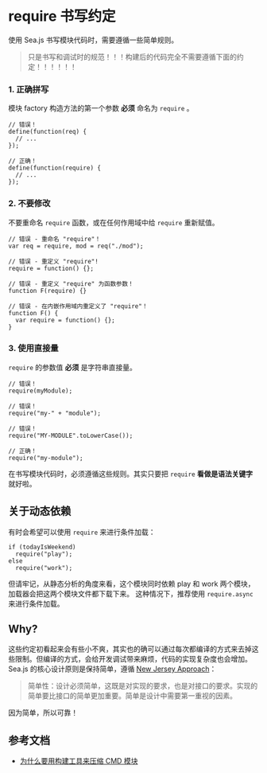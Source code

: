 # require 书写约定

使用 Sea.js 书写模块代码时，需要遵循一些简单规则。

> 只是书写和调试时的规范！！！构建后的代码完全不需要遵循下面的约定！！！！！！

### 1\. 正确拼写

模块 factory 构造方法的第一个参数 **必须** 命名为 `require` 。

```
// 错误！
define(function(req) {
  // ...
});

// 正确！
define(function(require) {
  // ...
});
```

### 2\. 不要修改

不要重命名 `require` 函数，或在任何作用域中给 `require` 重新赋值。

```
// 错误 - 重命名 "require"！
var req = require, mod = req("./mod");

// 错误 - 重定义 "require"!
require = function() {};

// 错误 - 重定义 "require" 为函数参数！
function F(require) {}

// 错误 - 在内嵌作用域内重定义了 "require"！
function F() {
  var require = function() {};
}
```

### 3\. 使用直接量

`require` 的参数值 **必须** 是字符串直接量。

```
// 错误！
require(myModule);

// 错误！
require("my-" + "module");

// 错误！
require("MY-MODULE".toLowerCase());

// 正确！
require("my-module");
```

在书写模块代码时，必须遵循这些规则。其实只要把 `require` **看做是语法关键字** 就好啦。

## 关于动态依赖

有时会希望可以使用 `require` 来进行条件加载：

```
if (todayIsWeekend)
  require("play");
else
  require("work");
```

但请牢记，从静态分析的角度来看，这个模块同时依赖 play 和 work 两个模块，加载器会把这两个模块文件都下载下来。 这种情况下，推荐使用 `require.async` 来进行条件加载。

## Why?

这些约定初看起来会有些小不爽，其实也的确可以通过每次都编译的方式来去掉这些限制。但编译的方式，会给开发调试带来麻烦，代码的实现复杂度也会增加。Sea.js 的核心设计原则是保持简单，遵循 [New Jersey Approach](http://blog.jobbole.com/19062/)：

> 简单性：设计必须简单，这既是对实现的要求，也是对接口的要求。实现的简单要比接口的简单更加重要。简单是设计中需要第一重视的因素。

因为简单，所以可靠！

## 参考文档

*   [为什么要用构建工具来压缩 CMD 模块](https://github.com/seajs/seajs/issues/426)